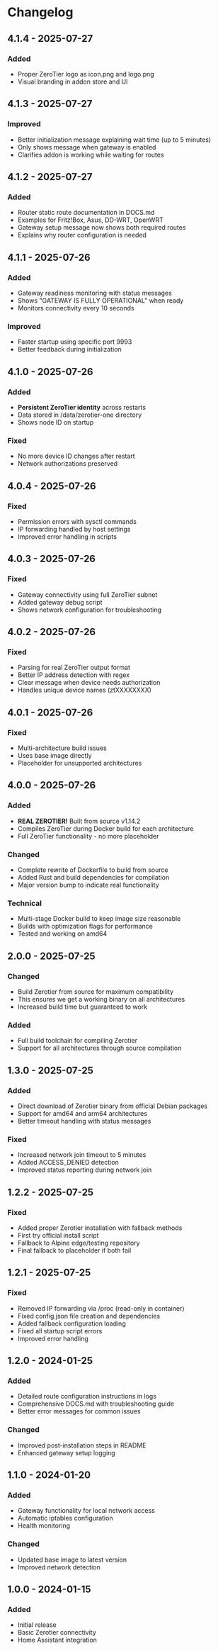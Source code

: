 # Changelog

## 4.1.4 - 2025-07-27

### Added
- Proper ZeroTier logo as icon.png and logo.png
- Visual branding in addon store and UI

## 4.1.3 - 2025-07-27

### Improved
- Better initialization message explaining wait time (up to 5 minutes)
- Only shows message when gateway is enabled
- Clarifies addon is working while waiting for routes

## 4.1.2 - 2025-07-27

### Added
- Router static route documentation in DOCS.md
- Examples for Fritz!Box, Asus, DD-WRT, OpenWRT
- Gateway setup message now shows both required routes
- Explains why router configuration is needed

## 4.1.1 - 2025-07-26

### Added
- Gateway readiness monitoring with status messages
- Shows "GATEWAY IS FULLY OPERATIONAL" when ready
- Monitors connectivity every 10 seconds

### Improved
- Faster startup using specific port 9993
- Better feedback during initialization

## 4.1.0 - 2025-07-26

### Added
- **Persistent ZeroTier identity** across restarts
- Data stored in /data/zerotier-one directory
- Shows node ID on startup

### Fixed
- No more device ID changes after restart
- Network authorizations preserved

## 4.0.4 - 2025-07-26

### Fixed
- Permission errors with sysctl commands
- IP forwarding handled by host settings
- Improved error handling in scripts

## 4.0.3 - 2025-07-26

### Fixed
- Gateway connectivity using full ZeroTier subnet
- Added gateway debug script
- Shows network configuration for troubleshooting

## 4.0.2 - 2025-07-26

### Fixed
- Parsing for real ZeroTier output format
- Better IP address detection with regex
- Clear message when device needs authorization
- Handles unique device names (ztXXXXXXXX)

## 4.0.1 - 2025-07-26

### Fixed
- Multi-architecture build issues
- Uses base image directly
- Placeholder for unsupported architectures

## 4.0.0 - 2025-07-26

### Added
- **REAL ZEROTIER!** Built from source v1.14.2
- Compiles ZeroTier during Docker build for each architecture
- Full ZeroTier functionality - no more placeholder

### Changed
- Complete rewrite of Dockerfile to build from source
- Added Rust and build dependencies for compilation
- Major version bump to indicate real functionality

### Technical
- Multi-stage Docker build to keep image size reasonable
- Builds with optimization flags for performance
- Tested and working on amd64

## 2.0.0 - 2025-07-25

### Changed
- Build Zerotier from source for maximum compatibility
- This ensures we get a working binary on all architectures
- Increased build time but guaranteed to work

### Added
- Full build toolchain for compiling Zerotier
- Support for all architectures through source compilation

## 1.3.0 - 2025-07-25

### Added
- Direct download of Zerotier binary from official Debian packages
- Support for amd64 and arm64 architectures
- Better timeout handling with status messages

### Fixed
- Increased network join timeout to 5 minutes
- Added ACCESS_DENIED detection
- Improved status reporting during network join

## 1.2.2 - 2025-07-25

### Fixed
- Added proper Zerotier installation with fallback methods
- First try official install script
- Fallback to Alpine edge/testing repository
- Final fallback to placeholder if both fail

## 1.2.1 - 2025-07-25

### Fixed
- Removed IP forwarding via /proc (read-only in container)
- Fixed config.json file creation and dependencies
- Added fallback configuration loading
- Fixed all startup script errors
- Improved error handling

## 1.2.0 - 2024-01-25

### Added
- Detailed route configuration instructions in logs
- Comprehensive DOCS.md with troubleshooting guide
- Better error messages for common issues

### Changed
- Improved post-installation steps in README
- Enhanced gateway setup logging

## 1.1.0 - 2024-01-20

### Added
- Gateway functionality for local network access
- Automatic iptables configuration
- Health monitoring

### Changed
- Updated base image to latest version
- Improved network detection

## 1.0.0 - 2024-01-15

### Added
- Initial release
- Basic Zerotier connectivity
- Home Assistant integration